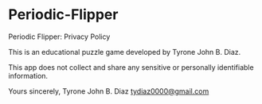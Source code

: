 # Periodic-Flipper


Periodic Flipper: Privacy Policy

This is an educational puzzle game developed by Tyrone John B. Diaz.

This app does not collect and share any sensitive or personally identifiable information.

Yours sincerely,
Tyrone John B. Diaz
tydiaz0000@gmail.com
